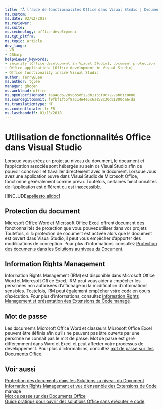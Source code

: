 ```yaml
---
title: "À l’aide de fonctionnalités Office dans Visual Studio | Documents Microsoft"
ms.custom: 
ms.date: 02/02/2017
ms.reviewer: 
ms.suite: 
ms.technology: office-development
ms.tgt_pltfrm: 
ms.topic: article
dev_langs:
- VB
- CSharp
helpviewer_keywords:
- security [Office development in Visual Studio], document protection
- Office applications [Office development in Visual Studio]
- Office functionality inside Visual Studio
author: TerryGLee
ms.author: tglee
manager: ghogen
ms.workload: office
ms.openlocfilehash: fa848d522096b5df12db113cf0c7272ab61c80be
ms.sourcegitcommit: f9fbf1f55f9ac14e4e5c6ae58c30dc1800ca6cda
ms.translationtype: MT
ms.contentlocale: fr-FR
ms.lasthandoff: 01/10/2018
---
```

# <a name="using-office-functionality-inside-of-visual-studio"></a>Utilisation de fonctionnalités Office dans Visual Studio
  Lorsque vous créez un projet au niveau du document, le document et l’application associée sont hébergés au sein de Visual Studio afin de pouvoir concevoir et travailler directement avec le document. Lorsque vous avez une application ouvre dans Visual Studio de Microsoft Office, fonctionne généralement comme prévu. Toutefois, certaines fonctionnalités de l’application est différent ou est inaccessible.  
  
 [!INCLUDE[appliesto_alldoc](../vsto/includes/appliesto-alldoc-md.md)]  
  
## <a name="document-protection"></a>Protection du document  
 Microsoft Office Word et Microsoft Office Excel offrent document des fonctionnalités de protection que vous pouvez utiliser dans vos projets. Toutefois, si la protection de document est activée alors que le document est ouvert dans Visual Studio, il peut vous empêcher d’apporter des modifications de conception. Pour plus d’informations, consultez [Protection des documents dans les Solutions au niveau du Document](../vsto/document-protection-in-document-level-solutions.md).  
  
## <a name="information-rights-management"></a>Information Rights Management  
 Information Rights Management (IRM) est disponible dans Microsoft Office Word et Microsoft Office Excel. IRM peut vous aider à empêcher les personnes non autorisées d’affichage ou la modification d’informations sensibles. Toutefois, IRM peut également empêcher votre code en cours d’exécution. Pour plus d’informations, consultez [Information Rights Management et présentation des Extensions de Code managé](../vsto/information-rights-management-and-managed-code-extensions-overview.md).  
  
## <a name="password-protection"></a>Mot de passe  
 Les documents Microsoft Office Word et classeurs Microsoft Office Excel peuvent être définis afin qu’ils ne peuvent pas être ouverts par une personne ne connaît pas le mot de passe. Mot de passe est géré différemment dans Word et Excel et peut affecter votre processus de développement. Pour plus d’informations, consultez [mot de passe sur des Documents Office](../vsto/password-protection-on-office-documents.md).  
  
## <a name="see-also"></a>Voir aussi  
 [Protection des documents dans les Solutions au niveau du Document](../vsto/document-protection-in-document-level-solutions.md)   
 [Information Rights Management et vue d’ensemble des Extensions de Code managé](../vsto/information-rights-management-and-managed-code-extensions-overview.md)   
 [Mot de passe sur des Documents Office](../vsto/password-protection-on-office-documents.md)   
 [Guide pratique pour ouvrir des solutions Office sans exécuter le code](../vsto/how-to-open-office-solutions-without-running-code.md)  
  
  